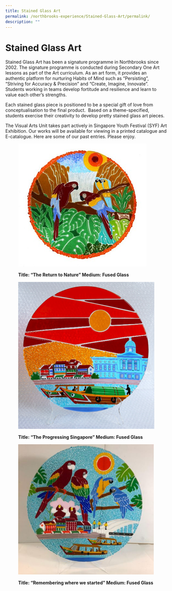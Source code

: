 ```yaml
---
title: Stained Glass Art
permalink: /northbrooks-experience/Stained-Glass-Art/permalink/
description: ""
---
```

Stained Glass Art
=================

Stained Glass Art has been a signature programme in Northbrooks since 2002. The signature programme is conducted during Secondary One Art lessons as part of the Art curriculum. As an art form, it provides an authentic platform for nurturing Habits of Mind such as “Persisting”, “Striving for Accuracy & Precision” and “Create, Imagine, Innovate”. Students working in teams develop fortitude and resilience and learn to value each other’s strengths.

  

Each stained glass piece is positioned to be a special gift of love from conceptualisation to the final product.  Based on a theme-specified, students exercise their creativity to develop pretty stained glass art pieces.

  

The Visual Arts Unit takes part actively in Singapore Youth Festival (SYF) Art Exhibition. Our works will be available for viewing in a printed catalogue and E-catalogue. Here are some of our past entries. Please enjoy.



<figure>

![](/images/Stain%20Glass%201.jpeg)

<figcaption> <strong> Title: “The Return to Nature” Medium: Fused Glass </strong> </figcaption>

</figure>



<figure>

![](/images/Stain%20Glass%202.jpeg)

<figcaption> <strong> Title: “The Progressing Singapore” Medium: Fused Glass </strong> </figcaption>

</figure>



<figure>

![](/images/Stain%20Glass%203.jpeg)

<figcaption> <strong> Title: “Remembering where we started” Medium: Fused Glass </strong> </figcaption>

</figure>




